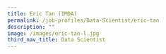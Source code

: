 ```yaml
---
title: Eric Tan (IMDA)
permalink: /job-profiles/Data-Scientist/eric-tan
description: ""
image: /images/eric-tan-l.jpg
third_nav_title: Data Scientist
---
```

